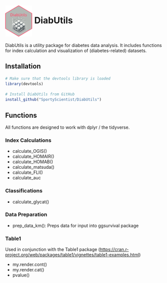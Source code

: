 # <img src="logo/imgfile.png" alt="Logo for DiabUtils Package displaying sugarcubes" height="100" style="vertical-align: middle;">  DiabUtils

DiabUtils is a utility package for diabetes data analysis. It includes functions for index calculation and visualization of (diabetes-related) datasets.

## Installation

```r
# Make sure that the devtools library is loaded
library(devtools)

# Install DiabUtils from GitHub
install_github("SportyScientist/DiabUtils")
```
## Functions
All functions are designed to work with dplyr / the tidyverse.
### Index Calculations
- calculate_OGIS()
- calculate_HOMAIR()
- calculate_HOMAB()
- calculate_matsuda()
- calculate_FLI()
- calculate_auc

### Classifications
- calculate_glycat()

### Data Preparation
- prep_data_km(): Preps data for input into ggsurvival package

### Table1 
Used in conjunction with the Table1 package (https://cran.r-project.org/web/packages/table1/vignettes/table1-examples.html)
- my.render.cont()
- my.render.cat()
- pvalue()